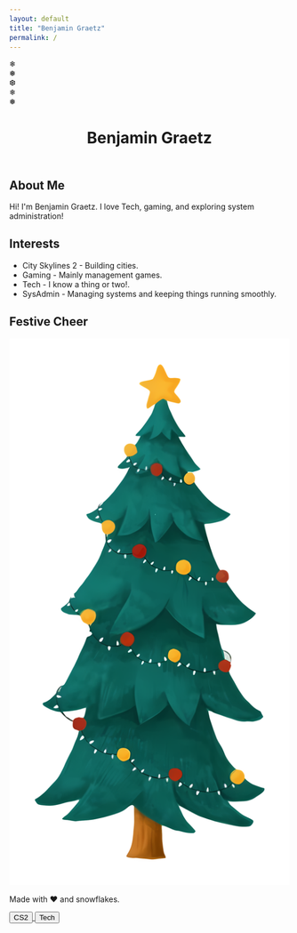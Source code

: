 ```yaml
---
layout: default
title: "Benjamin Graetz"
permalink: /
---
```


<head>
    <meta charset="UTF-8">
    <meta name="viewport" content="width=device-width, initial-scale=1.0">
    <link href="https://fonts.googleapis.com/css2?family=Montserrat:wght@300;400;700&family=Snowburst+One&display=swap" rel="stylesheet">
    <link rel="stylesheet" href="style.css">
    <link rel="icon" type="image/svg+xml" href="images/Smiley.svg">
</head>
<body>
    <div class="snowflake" style="left: 10%;">❄</div>
    <div class="snowflake" style="left: 30%;">❅</div>
    <div class="snowflake" style="left: 50%;">❆</div>
    <div class="snowflake" style="left: 70%;">❄</div>
    <div class="snowflake" style="left: 90%;">❅</div>
    <header>
        <h1>Benjamin Graetz</h1>
    </header>
    <section>
        <h2>About Me</h2>
        <p>Hi! I'm Benjamin Graetz. I love Tech, gaming, and exploring system administration!</p>
    </section>
    <section>
        <h2>Interests</h2>
        <ul>
            <li>City Skylines 2 - Building cities.</li>
            <li>Gaming - Mainly management games.</li>
            <li>Tech - I know a thing or two!.</li>
            <li>SysAdmin - Managing systems and keeping things running smoothly.</li>
        </ul>
    </section>
    <section>
        <h2>Festive Cheer</h2>
        <img src="images/tree.png" alt="Christmas Tree" class="tree">
    </section>
    <footer>
        <p>Made with ❤️ and snowflakes.</p>
    </footer>
    <audio autoplay loop volume="0.5">
        <source src="music.mp3" type="audio/mpeg">
        Your browser does not support the audio tag.
    </audio>
    <a href="https://bennygaming635.github.io/cs2">
    <button>CS2</button>
    </a>
    <a href="https://bennygaming635.github.io/tech">
    <button>Tech</button>
    </a>
</body>